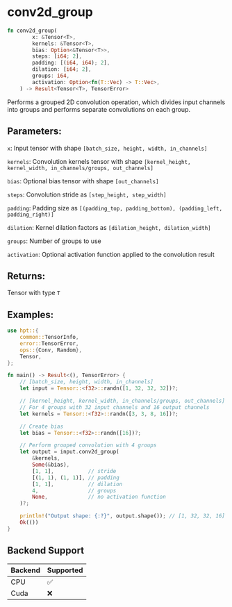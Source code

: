 # conv2d_group
```rust
fn conv2d_group(
        x: &Tensor<T>,
        kernels: &Tensor<T>,
        bias: Option<&Tensor<T>>,
        steps: [i64; 2],
        padding: [(i64, i64); 2],
        dilation: [i64; 2],
        groups: i64,
        activation: Option<fn(T::Vec) -> T::Vec>,
    ) -> Result<Tensor<T>, TensorError>
```
Performs a grouped 2D convolution operation, which divides input channels into groups and performs separate convolutions on each group.

## Parameters:
`x`: Input tensor with shape `[batch_size, height, width, in_channels]`

`kernels`: Convolution kernels tensor with shape `[kernel_height, kernel_width, in_channels/groups, out_channels]`

`bias`: Optional bias tensor with shape `[out_channels]`

`steps`: Convolution stride as `[step_height, step_width]`

`padding`: Padding size as `[(padding_top, padding_bottom), (padding_left, padding_right)]`

`dilation`: Kernel dilation factors as `[dilation_height, dilation_width]`

`groups`: Number of groups to use

`activation`: Optional activation function applied to the convolution result

## Returns:
Tensor with type `T`

## Examples:
```rust
use hpt::{
    common::TensorInfo,
    error::TensorError,
    ops::{Conv, Random},
    Tensor,
};

fn main() -> Result<(), TensorError> {
    // [batch_size, height, width, in_channels]
    let input = Tensor::<f32>::randn([1, 32, 32, 32])?;

    // [kernel_height, kernel_width, in_channels/groups, out_channels]
    // For 4 groups with 32 input channels and 16 output channels
    let kernels = Tensor::<f32>::randn([3, 3, 8, 16])?;

    // Create bias
    let bias = Tensor::<f32>::randn([16])?;

    // Perform grouped convolution with 4 groups
    let output = input.conv2d_group(
        &kernels,
        Some(&bias),
        [1, 1],           // stride
        [(1, 1), (1, 1)], // padding
        [1, 1],           // dilation
        4,                // groups
        None,             // no activation function
    )?;

    println!("Output shape: {:?}", output.shape()); // [1, 32, 32, 16]
    Ok(())
}
```

## Backend Support
| Backend | Supported |
|---------|-----------|
| CPU     | ✅         |
| Cuda    | ❌        |